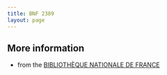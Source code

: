 ```yaml
---
title: BNF 2389
layout: page
---
```




## More information

- from the [BIBLIOTHÈQUE NATIONALE DE FRANCE](https://archivesetmanuscrits.bnf.fr/ark:/12148/cc22522c)
